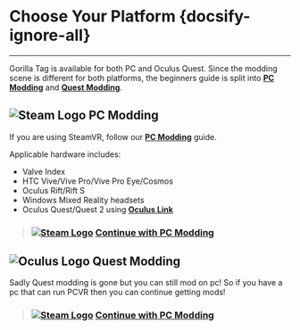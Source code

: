 # Choose Your Platform {docsify-ignore-all}
---

Gorilla Tag is available for both PC and Oculus Quest. Since the modding scene is different for both platforms, the beginners guide is split into [**PC Modding**](pc-guide) and [**Quest Modding**](quest-guide).

## ![Steam Logo](https://icongr.am/simple/steam.svg?color=A9A9A9&size=24)&nbsp;PC Modding

If you are using SteamVR, follow our [**PC Modding**](pc-guide) guide.

Applicable hardware includes:

- Valve Index
- HTC Vive/Vive Pro/Vive Pro Eye/Cosmos
- Oculus Rift/Rift S
- Windows Mixed Reality headsets
- Oculus Quest/Quest 2 using [**Oculus Link**](https://support.oculus.com/444256562873335/)

> ### [![Steam Logo](https://icongr.am/simple/steam.svg?color=A9A9A9&size=18.72)](pc-guide)&nbsp;[**Continue with PC Modding**](pc-guide)

## ![Oculus Logo](https://icongr.am/simple/oculus.svg?color=A9A9A9&size=24)&nbsp;Quest Modding

Sadly Quest modding is gone but you can still mod on pc!
So if you have a pc that can run PCVR then you can continue getting mods!

> ### [![Steam Logo](https://icongr.am/simple/steam.svg?color=A9A9A9&size=18.72)](pc-guide)&nbsp;[**Continue with PC Modding**](pc-guide)
